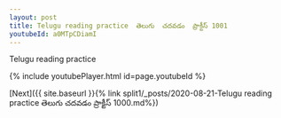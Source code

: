 ```yaml
---
layout: post
title: Telugu reading practice  తెలుగు  చదవడం  ప్రాక్టీస్ 1001
youtubeId: a0MTpCDiamI
---
```

 
 
Telugu reading practice
 
 
 
 
 


{% include youtubePlayer.html id=page.youtubeId %}
 
[Next]({{ site.baseurl }}{% link  split1/_posts/2020-08-21-Telugu reading practice  తెలుగు  చదవడం  ప్రాక్టీస్ 1000.md%})
 
